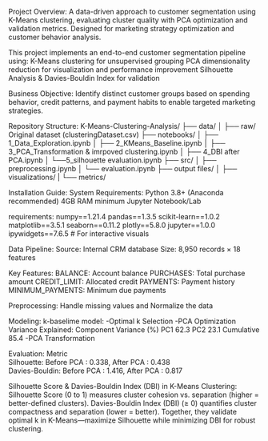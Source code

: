 Project Overview:
A data-driven approach to customer segmentation using K-Means clustering, evaluating cluster quality with 
PCA optimization and validation metrics. Designed for marketing strategy optimization and customer behavior analysis.

This project implements an end-to-end customer segmentation pipeline using:
K-Means clustering for unsupervised grouping
PCA dimensionality reduction for visualization and performance improvement
Silhouette Analysis & Davies-Bouldin Index for validation

Business Objective: Identify distinct customer groups based on spending behavior, credit patterns, and payment 
habits to enable targeted marketing strategies.

Repository Structure:
K-Means-Clustering-Analysis/
├── data/
│ ├── raw/ Original dataset (clusteringDataset.csv) 
├── notebooks/
│ ├── 1_Data_Exploration.ipynb 
│ ├── 2_KMeans_Baseline.ipynb 
│ ├── 3_PCA_Transformation & imrpoved clustering.ipynb 
│ ├── 4_DBI after PCA.ipynb 
│ └──5_silhouette evaluation.ipynb 
├── src/
│ ├── preprocessing.ipynb
│ └── evaluation.ipynb
├── output files/
│ ├── visualizations/ 
| └── metrics/ 

Installation Guide:
System Requirements:
Python 3.8+ (Anaconda recommended)
4GB RAM minimum
Jupyter Notebook/Lab

requirements:
numpy==1.21.4
pandas==1.3.5
scikit-learn==1.0.2
matplotlib==3.5.1
seaborn==0.11.2
plotly==5.8.0
jupyter==1.0.0
ipywidgets==7.6.5 # For interactive visuals

Data Pipeline:
Source: Internal CRM database
Size: 8,950 records × 18 features

Key Features:
BALANCE: Account balance
PURCHASES: Total purchase amount
CREDIT_LIMIT: Allocated credit
PAYMENTS: Payment history
MINIMUM_PAYMENTS: Minimum due payments

Preprocessing:
Handle missing values and Normalize the data

Modeling:
k-baselime model:
-Optimal k Selection
-PCA Optimization
 Variance Explained:
Component	Variance (%)
PC1          62.3
PC2	         23.1
Cumulative   85.4
-PCA Transformation

Evaluation:
Metric	         
Silhouette: Before PCA : 0.338, After PCA : 0.438	         
Davies-Bouldin: Before PCA :	1.416, After PCA :	0.817

Silhouette Score & Davies-Bouldin Index (DBI) in K-Means Clustering:
Silhouette Score (0 to 1) measures cluster cohesion vs. separation (higher = better-defined clusters). 
Davies-Bouldin Index (DBI) (≥ 0) quantifies cluster compactness and separation (lower = better). Together, 
they validate optimal k in K-Means—maximize Silhouette while minimizing DBI for robust clustering.
